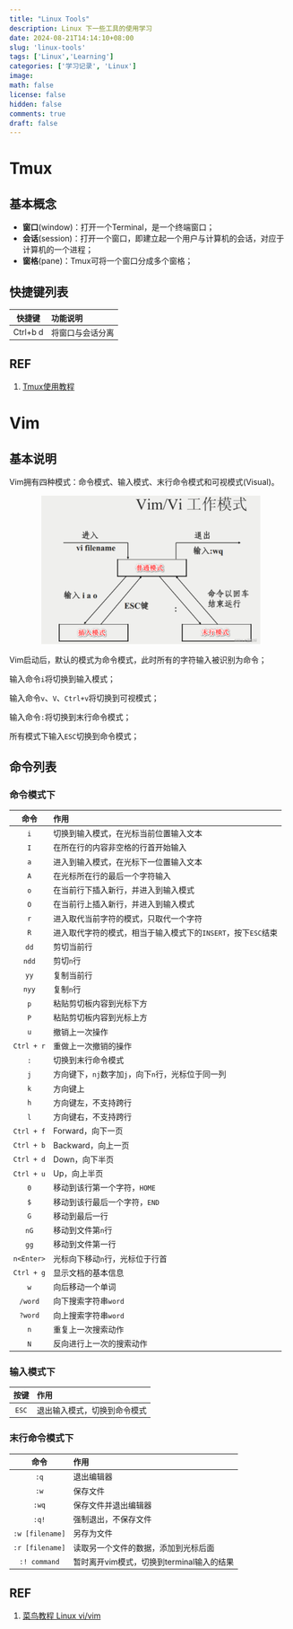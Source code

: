 ```yaml
---
title: "Linux Tools"
description: Linux 下一些工具的使用学习
date: 2024-08-21T14:14:10+08:00
slug: 'linux-tools'
tags: ['Linux','Learning']
categories: ['学习记录', 'Linux']
image: 
math: false
license: false
hidden: false
comments: true
draft: false
---
```


# Tmux

## 基本概念

- **窗口**(window)：打开一个Terminal，是一个终端窗口；
- **会话**(session)：打开一个窗口，即建立起一个用户与计算机的会话，对应于计算机的一个进程；
- **窗格**(pane)：Tmux可将一个窗口分成多个窗格；

## 快捷键列表

|   快捷键      |   功能说明        |
|   :---:       |       :---        |
|   Ctrl+b d    | 将窗口与会话分离  |


## REF

1. [Tmux使用教程](https://www.ruanyifeng.com/blog/2019/10/tmux.html)

# Vim

## 基本说明

Vim拥有四种模式：命令模式、输入模式、末行命令模式和可视模式(Visual)。

<div align=center>
<img src="https://raw.githubusercontent.com/yjwang01/img_bed/main/img/202408220922161.png" style="zoom:40%"/>
</div>

Vim启动后，默认的模式为命令模式，此时所有的字符输入被识别为命令；

输入命令`i`将切换到输入模式；

输入命令`v`、`V`、`Ctrl+v`将切换到可视模式；

输入命令`:`将切换到末行命令模式；

所有模式下输入`ESC`切换到命令模式；

## 命令列表

### 命令模式下
|   命令    |   作用    |
| :---:     | :------   |
|   `i`     | 切换到输入模式，在光标当前位置输入文本    |
|   `I`     | 在所在行的内容非空格的行首开始输入    |
|   `a`     | 进入到输入模式，在光标下一位置输入文本    |
|   `A`     | 在光标所在行的最后一个字符输入        |
|   `o`     | 在当前行下插入新行，并进入到输入模式      |
|   `O`     | 在当前行上插入新行，并进入到输入模式      |
|   `r`     | 进入取代当前字符的模式，只取代一个字符    |
|   `R`     | 进入取代字符的模式，相当于输入模式下的`INSERT`，按下`ESC`结束 |
|   `dd`    | 剪切当前行    |
|   `ndd`   | 剪切`n`行     |
|   `yy`    | 复制当前行    |
|   `nyy`   | 复制`n`行     |
|   `p`     | 粘贴剪切板内容到光标下方  |
|   `P`     | 粘贴剪切板内容到光标上方  |
|   `u`     | 撤销上一次操作            |
|`Ctrl + r` | 重做上一次撤销的操作      |
|   `:`     | 切换到末行命令模式        |
|   `j`     | 方向键下，`nj`数字加`j`，向下`n`行，光标位于同一列 |
|   `k`     | 方向键上              |
|   `h`     | 方向键左，不支持跨行  |
|   `l`     | 方向键右，不支持跨行  |
|`Ctrl + f` | Forward，向下一页     |
|`Ctrl + b` | Backward，向上一页     |
|`Ctrl + d` | Down，向下半页    |
|`Ctrl + u` | Up，向上半页    |
|   `0`     | 移动到该行第一个字符，`HOME`    |
|   `$`     | 移动到该行最后一个字符，`END`   |
|   `G`     | 移动到最后一行        |
|   `nG`    | 移动到文件第`n`行     |
|   `gg`    | 移动到文件第一行      |
| `n<Enter>`| 光标向下移动`n`行，光标位于行首 | 
|`Ctrl + g` | 显示文档的基本信息    |
|   `w`     | 向后移动一个单词      |
| `/word`   | 向下搜索字符串`word`  |
| `?word`   | 向上搜索字符串`word`  |
|   `n`     | 重复上一次搜索动作    |
|   `N`     | 反向进行上一次的搜索动作  |

### 输入模式下

|   按键    | 作用  |
| :---:     | :------   |
|   `ESC`   | 退出输入模式，切换到命令模式  |

### 末行命令模式下

|   命令    |   作用    |
| :---:     | :------   |
|   `:q`    | 退出编辑器    |
|   `:w`    | 保存文件      |
|   `:wq`   | 保存文件并退出编辑器  |
|   `:q!`   | 强制退出，不保存文件  |
|`:w [filename]`| 另存为文件 |
|`:r [filename]`| 读取另一个文件的数据，添加到光标后面 |
|`:! command` | 暂时离开vim模式，切换到terminal输入的结果 |

## REF

1. [菜鸟教程 Linux vi/vim](https://www.runoob.com/linux/linux-vim.html)